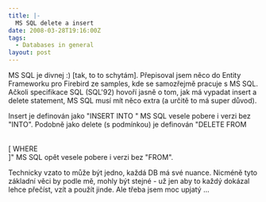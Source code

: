 ```yaml
---
title: |-
  MS SQL delete a insert
date: 2008-03-28T19:16:00Z
tags:
  - Databases in general
layout: post
---
```

MS SQL je divnej :) [tak, to to schytám]. Přepisoval jsem něco do Entity Frameworku pro Firebird ze samples, kde se samozřejmě pracuje s MS SQL. Ačkoli specifikace SQL (SQL'92) hovoří jasně o tom, jak má vypadat insert a delete statement, MS SQL musí mít něco extra (a určitě to má super důvod).

Insert je definován jako "INSERT INTO <table name> <insert columns and source>" MS SQL vesele pobere i verzi bez "INTO". Podobně jako delete (s podmínkou) je definován "DELETE FROM <table name> [ WHERE <search condition> ]" MS SQL opět vesele pobere i verzi bez "FROM".

Technicky vzato to může být jedno, každá DB má své nuance. Nicméně tyto základní věci by podle mě, mohly být stejné - už jen aby to každý dokázal lehce přečíst, vzít a použít jinde. Ale třeba jsem moc upjatý ...